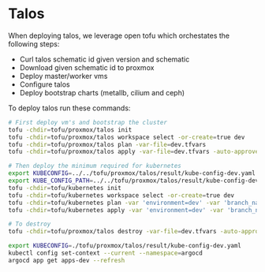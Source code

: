 # Talos
When deploying talos, we leverage open tofu which orchestates the following steps:
- Curl talos schematic id given version and schematic
- Download given schematic id to proxmox
- Deploy master/worker vms
- Configure talos
- Deploy bootstrap charts (metallb, cilium and ceph)


To deploy talos run these commands:
```bash
# First deploy vm's and bootstrap the cluster
tofu -chdir=tofu/proxmox/talos init
tofu -chdir=tofu/proxmox/talos workspace select -or-create=true dev
tofu -chdir=tofu/proxmox/talos plan -var-file=dev.tfvars
tofu -chdir=tofu/proxmox/talos apply -var-file=dev.tfvars -auto-approve

# Then deploy the minimum required for kubernetes
export KUBECONFIG=../../tofu/proxmox/talos/result/kube-config-dev.yaml
export KUBE_CONFIG_PATH=../../tofu/proxmox/talos/result/kube-config-dev.yaml
tofu -chdir=tofu/kubernetes init
tofu -chdir=tofu/kubernetes workspace select -or-create=true dev
tofu -chdir=tofu/kubernetes plan -var 'environment=dev' -var 'branch_name=feature/talos'
tofu -chdir=tofu/kubernetes apply -var 'environment=dev' -var 'branch_name=feature/talos' -auto-approve

# To destroy
tofu -chdir=tofu/proxmox/talos destroy -var-file=dev.tfvars -auto-approve
```

```bash
export KUBECONFIG=./tofu/proxmox/talos/result/kube-config-dev.yaml
kubectl config set-context --current --namespace=argocd
argocd app get apps-dev --refresh
```